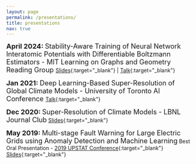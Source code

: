 ```yaml
---
layout: page
permalink: /presentations/
title: presentations
nav: true
---
```


<font size="+1"> <b> April 2024: </b> Stability-Aware Training of Neural Network Interatomic Potentials with Differentiable Boltzmann Estimators - MIT Learning on Graphs and Geometry Reading Group </font>
[Slides](https://drive.google.com/file/d/16eoszG7NdYsxluMPsLOtFEHk9-3updoz/view?usp=sharing){:target="\_blank"} | [Talk](https://portal.valencelabs.com/events/post/stability-aware-training-of-neural-network-interatomic-potentials-with-Q57mBP1eAwbOqpe){:target="\_blank"}

<font size="+1"> <b> Jan 2021: </b> Deep Learning-Based Super-Resolution of Global Climate Models - University of Toronto AI Conference </font>
[Talk](https://youtu.be/rjh0C0lDsWk?t=28133){:target="\_blank"}

<font size="+1"> <b> Dec 2020: </b> Super-Resolution of Climate Models - LBNL Journal Club</font>
[Slides](https://drive.google.com/file/d/1bsqHDbr78zUIZCHvOqTqP8yzafKdgfa-/view?usp=sharing){:target="\_blank"}

<font size="+1"> <b>May 2019: </b> Multi-stage Fault Warning for Large Electric Grids using Anomaly Detection and Machine Learning</font>
Best Oral Presentation - [2019 UPSTAT Conference](https://www.rochester.edu/up-stat/index.html){:target="\_blank"}
<br>
[Slides](https://drive.google.com/file/d/1gLdVFylFItBFt_upTZjglXMqfeg9hnCM/view?usp=sharing){:target="\_blank"}



